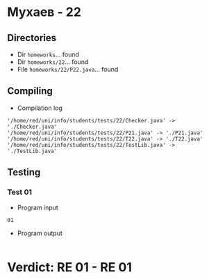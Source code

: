 # Мухаев - 22
## Directories
- Dir `homeworks`... found
- Dir `homeworks/22`... found
- File `homeworks/22/P22.java`... found
## Compiling
- Compilation log
```
'/home/red/uni/info/students/tests/22/Checker.java' -> './Checker.java'
'/home/red/uni/info/students/tests/22/P21.java' -> './P21.java'
'/home/red/uni/info/students/tests/22/T22.java' -> './T22.java'
'/home/red/uni/info/students/tests/22/TestLib.java' -> './TestLib.java'

```
## Testing
### Test 01
- Program input
```
01

```
- Program output
```

```
# Verdict: **RE 01** - RE 01
